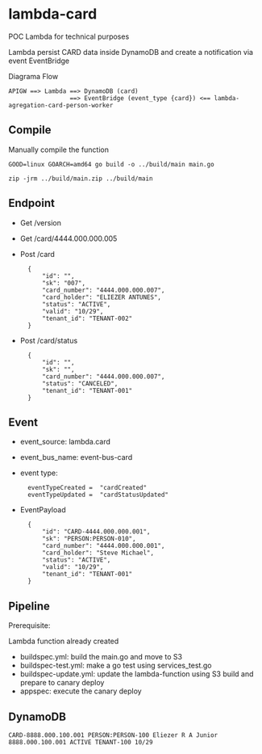 # lambda-card

POC Lambda for technical purposes

Lambda persist CARD data inside DynamoDB and create a notification via event EventBridge

Diagrama Flow

    APIGW ==> Lambda ==> DynamoDB (card)
                     ==> EventBridge (event_type {card}) <== lambda-agregation-card-person-worker

## Compile

   Manually compile the function

    GOOD=linux GOARCH=amd64 go build -o ../build/main main.go

    zip -jrm ../build/main.zip ../build/main

## Endpoint

+ Get /version

+ Get /card/4444.000.000.005

+ Post /card

        {
            "id": "",
            "sk": "007",
            "card_number": "4444.000.000.007",
            "card_holder": "ELIEZER ANTUNES",
            "status": "ACTIVE",
            "valid": "10/29",
            "tenant_id": "TENANT-002"
        }

+ Post /card/status

        {
            "id": "",
            "sk": "",
            "card_number": "4444.000.000.007",
            "status": "CANCELED",
            "tenant_id": "TENANT-001"
        }

## Event

+ event_source: lambda.card

+ event_bus_name: event-bus-card

+ event type:

        eventTypeCreated =  "cardCreated"
        eventTypeUpdated =  "cardStatusUpdated"

+ EventPayload

        {
            "id": "CARD-4444.000.000.001",
            "sk": "PERSON:PERSON-010",
            "card_number": "4444.000.000.001",
            "card_holder": "Steve Michael",
            "status": "ACTIVE",
            "valid": "10/29",
            "tenant_id": "TENANT-001"
        }

## Pipeline

Prerequisite: 

Lambda function already created

+ buildspec.yml: build the main.go and move to S3
+ buildspec-test.yml: make a go test using services_test.go
+ buildspec-update.yml: update the lambda-function using S3 build and prepare to canary deploy
+ appspec: execute the canary deploy

## DynamoDB

    CARD-8888.000.100.001 PERSON:PERSON-100 Eliezer R A Junior 8888.000.100.001 ACTIVE TENANT-100 10/29


